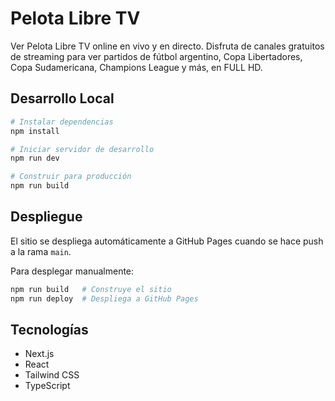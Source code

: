 # Pelota Libre TV

Ver Pelota Libre TV online en vivo y en directo. Disfruta de canales gratuitos de streaming para ver partidos de fútbol argentino, Copa Libertadores, Copa Sudamericana, Champions League y más, en FULL HD.

## Desarrollo Local

```bash
# Instalar dependencias
npm install

# Iniciar servidor de desarrollo
npm run dev

# Construir para producción
npm run build
```

## Despliegue

El sitio se despliega automáticamente a GitHub Pages cuando se hace push a la rama `main`.

Para desplegar manualmente:

```bash
npm run build   # Construye el sitio
npm run deploy  # Despliega a GitHub Pages
```

## Tecnologías

- Next.js
- React
- Tailwind CSS
- TypeScript
